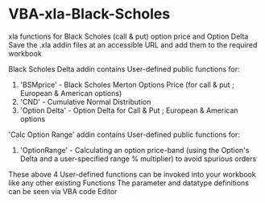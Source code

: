 # VBA-xla-Black-Scholes
xla functions for Black Scholes (call & put) option price and Option Delta
Save the .xla addin files at an accessible URL and add them to the required workbook

Black Scholes Delta addin contains User-defined public functions for:
1. 'BSMprice' - Black Scholes Merton Options Price (for call & put ; European & American options)
2. 'CND' - Cumulative Normal Distribution
3. 'Option Delta' - Option Delta for Call & Put ; European & American options

'Calc Option Range' addin contains User-defined public functions for:
1. 'OptionRange' - Calculating an option price-band (using the Option's Delta and a user-specified range % multiplier) to avoid spurious orders

These above 4 User-defined functions can be invoked into your workbook like any other existing Functions
The parameter and datatype definitions can be seen via VBA code Editor
